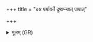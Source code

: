 +++
title = "०४ पर्यावर्ते दुष्वप्न्यात् पापात्"

+++
<details><summary>मूलम् (GR)</summary>

+++(PSK 20.35.4)+++पर्यावर्ते दुष्वप्न्यात्  
पापात् स्वप्नाद् अभूत्याः ।  
ब्रह्माहम् अन्तरं कृण्वे  
परा स्वप्नमुखाः शुचः ॥
</details>